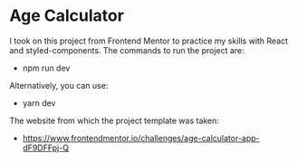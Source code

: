 <h1>Age Calculator</h1>

 I took on this project from Frontend Mentor to practice my skills with React and styled-components. The commands to run the project are: 
 
+ npm run dev

Alternatively, you can use:

+ yarn dev

The website from which the project template was taken: 
+ https://www.frontendmentor.io/challenges/age-calculator-app-dF9DFFpj-Q
